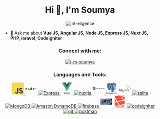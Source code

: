 <h1 align="center">Hi 👋, I'm Soumya</h1>

<p align="center"> <img src="https://komarev.com/ghpvc/?username=int-eligence&label=Profile%20views&color=0e75b6&style=flat" alt="int-eligence" /> </p>

- 💬 Ask me about **Vue JS, Angular JS, Node JS, Express JS, Nuxt JS, PHP, laravel, Codeigniter**


<h3 align="center">Connect with me:</h3>
<p align="center">
<a href="https://www.linkedin.com/in/i-m-soumya" target="blank"><img align="center" src="https://static-exp1.licdn.com/sc/h/8zliikpi39umlw2wr99gu4a0u" alt="i-m-soumya" height="30" width="40" /></a>
</p>

<h3 align="center">Languages and Tools:</h3>
<p align="center"> <a href="https://developer.mozilla.org/en-US/docs/Web/JavaScript" target="_blank"> <img src="https://raw.githubusercontent.com/devicons/devicon/master/icons/javascript/javascript-original.svg" alt="javascript" width="40" height="40" /> </a>
<a href="https://nodejs.org" target="_blank"> <img src="https://raw.githubusercontent.com/devicons/devicon/master/icons/nodejs/nodejs-original-wordmark.svg" alt="nodejs" width="40" height="40" /> </a>
<a href="https://expressjs.com/" target="_blank"> <img src="https://upload.wikimedia.org/wikipedia/commons/6/64/Expressjs.png" alt="Express" width="40" height="40" /> </a>
<a href="https://vuejs.org/" target="_blank"> <img src="https://raw.githubusercontent.com/devicons/devicon/master/icons/vuejs/vuejs-original-wordmark.svg" alt="vuejs" width="40" height="40" /> </a>
<a href="https://nuxtjs.org/" target="_blank"> <img src="https://www.vectorlogo.zone/logos/nuxtjs/nuxtjs-icon.svg" alt="nuxtjs" width="40" height="40" /> </a>
<a href="https://angular.io" target="_blank"> <img src="https://raw.githubusercontent.com/devicons/devicon/master/icons/angularjs/angularjs-original-wordmark.svg" alt="angularjs" width="40" height="40" /> </a><a href="https://www.postgresql.org" target="_blank"> <img src="https://raw.githubusercontent.com/devicons/devicon/master/icons/postgresql/postgresql-original-wordmark.svg" alt="postgresql" width="40" height="40" /> </a>
<a href="https://www.mysql.com/" target="_blank"> <img src="https://raw.githubusercontent.com/devicons/devicon/master/icons/mysql/mysql-original-wordmark.svg" alt="mysql" width="40" height="40" /> </a>
<a href="https://www.sqlite.org/" target="_blank"> <img src="https://www.vectorlogo.zone/logos/sqlite/sqlite-icon.svg" alt="sqlite" width="40" height="40" /> </a>
<a href="https://www.mongodb.com/" target="_blank"> <img src="https://webimages.mongodb.com/_com_assets/cms/kuyjf3vea2hg34taa-horizontal_default_slate_blue.svg" alt="MongoDB" width="40" height="40" /> </a>
<a href="https://aws.amazon.com/dynamodb/" target="_blank"> <img src="https://upload.wikimedia.org/wikipedia/commons/thumb/f/fd/DynamoDB.png/130px-DynamoDB.png" alt="Amazon DynamoDB" width="40" height="40" /> </a>
<a href="https://firebase.google.com/" target="_blank"> <img src="https://www.vectorlogo.zone/logos/firebase/firebase-icon.svg" alt="firebase" width="40" height="40" /> </a><a href="https://www.php.net" target="_blank"> <img src="https://raw.githubusercontent.com/devicons/devicon/master/icons/php/php-original.svg" alt="php" width="40" height="40" /> </a>
<a href="https://laravel.com/" target="_blank"> <img src="https://raw.githubusercontent.com/devicons/devicon/master/icons/laravel/laravel-plain-wordmark.svg" alt="laravel" width="40" height="40" /> </a>
<a href="https://codeigniter.com" target="_blank"> <img src="https://cdn.worldvectorlogo.com/logos/codeigniter.svg" alt="codeigniter" width="40" height="40" /> </a>
<a href="https://git-scm.com/" target="_blank"> <img src="https://www.vectorlogo.zone/logos/git-scm/git-scm-icon.svg" alt="git" width="40" height="40" /> </a>
<a href="https://postman.com" target="_blank"> <img src="https://www.vectorlogo.zone/logos/getpostman/getpostman-icon.svg" alt="postman" width="40" height="40" /> </a></p>
